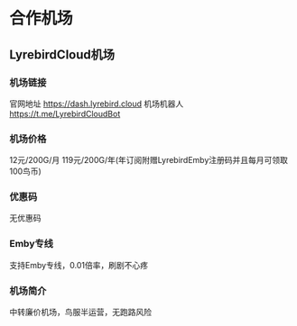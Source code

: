 # 合作机场
## LyrebirdCloud机场
### 机场链接 
官网地址 https://dash.lyrebird.cloud
机场机器人 https://t.me/LyrebirdCloudBot
### 机场价格
12元/200G/月 119元/200G/年(年订阅附赠LyrebirdEmby注册码并且每月可领取100鸟币)
### 优惠码
无优惠码
### Emby专线
支持Emby专线，0.01倍率，刷剧不心疼
### 机场简介
中转廉价机场，鸟服半运营，无跑路风险
